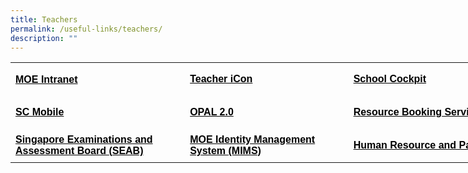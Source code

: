 ```yaml
---
title: Teachers
permalink: /useful-links/teachers/
description: ""
---
```

<table style="border-collapse: collapse; width: 646pt; mso-padding-bottom-alt: 0cm; mso-padding-left-alt: 5.4pt; mso-padding-right-alt: 5.4pt; mso-padding-top-alt: 0cm; mso-yfti-tbllook: 1184;" border="0" width="861" cellspacing="0" cellpadding="0"><colgroup><col style="mso-width-source: userset; mso-width-alt: 10130; width: 208pt;" width="277"> <col style="mso-width-source: userset; mso-width-alt: 9472; width: 194pt;" width="259"> <col style="mso-width-source: userset; mso-width-alt: 11885; width: 244pt;" width="325"></colgroup><tbody><tr style="mso-height-source: userset; height: 39.95pt; mso-yfti-firstrow: yes; mso-yfti-irow: 0;"><td class="xl65" style="height: 39.95pt; width: 208pt; padding-bottom: 0cm; padding-top: 0cm;" width="277" height="53"><span style="color: #000000;"><a style="color: #000000;" href="https://intranet.moe.gov.sg/Pages/Home.aspx" target="_blank"><span style="font-size: 12pt; font-weight: bold; text-decoration: none; font-family: Arial, sans-serif;">MOE Intranet</span></a></span></td><td class="xl65" style="border-left: none; width: 194pt;" width="259"><span style="color: #000000;"><a style="color: #000000;" href="https://workspace.google.com/dashboard" target="_blank"><span style="font-size: 12pt; font-weight: bold; text-decoration: none; font-family: Arial, sans-serif;">Teacher iCon</span></a></span></td><td class="xl65" style="border-left: none; width: 244pt;" width="325"><span style="color: #000000;"><a style="color: #000000;" href="https://schoolcockpit.moe.gov.sg/" target="_blank"><span style="font-size: 12pt; font-weight: bold; text-decoration: none; font-family: Arial, sans-serif;">School Cockpit</span></a></span></td></tr><tr style="mso-height-source: userset; height: 39.95pt; mso-yfti-irow: 1;"><td class="xl65" style="height: 39.95pt; border-top: none; width: 208pt;" width="277" height="53"><span style="color: #000000;"><a style="color: #000000;" href="https://scmobile.moe.edu.sg/login" target="_blank"><span style="font-size: 12pt; font-weight: bold; text-decoration: none; font-family: Arial, sans-serif;">SC Mobile</span></a></span></td><td class="xl65" style="border-top: none; border-left: none; width: 194pt;" width="259"><span style="color: #000000;"><a style="color: #000000;" href="https://idm.opal2.moe.edu.sg/account/login?returnUrl=%2Fconnect%2Fauthorize%2Fcallback%3Fresponse_type%3Dcode%26client_id%3DOpal2WebApp%26state%3DgLnJjdvhqoTm8rYfvx3zuAKXIwWcyJaBmkn8Kdea8cHX-%26redirect_uri%3Dhttps%253A%252F%252Fwww.opal2.moe.edu.sg%252Fapp%252Findex.html%26scope%3Dprofile%2520cxprofile%2520openid%2520cxDomainInternalApi%26code_challenge%3DPZ2fBl6FjMSxAmmVIVvIWVShcR6vCi1u5CT0i6Grbs0%26code_challenge_method%3DS256%26nonce%3DgLnJjdvhqoTm8rYfvx3zuAKXIwWcyJaBmkn8Kdea8cHX-" target="_blank"><span style="font-size: 12pt; font-weight: bold; text-decoration: none; font-family: Arial, sans-serif;">OPAL 2.0</span></a></span></td><td class="xl65" style="border-top: none; border-left: none; width: 244pt;" width="325"><span style="color: #000000;"><a style="color: #000000;" href="https://rbs.avero-tech.com/login.html" target="_blank"><span style="font-size: 12pt; font-weight: bold; text-decoration: none; font-family: Arial, sans-serif;">Resource Booking Service (RBS)</span></a></span></td></tr><tr style="mso-height-source: userset; height: 39.95pt; mso-yfti-irow: 2; mso-yfti-lastrow: yes;"><td class="xl65" style="height: 39.95pt; border-top: none; width: 208pt;" width="277" height="53"><span style="color: #000000;"><a style="color: #000000;" href="https://www.seab.gov.sg/" target="_blank"><span style="font-size: 12pt; font-weight: bold; text-decoration: none; font-family: Arial, sans-serif;">Singapore Examinations and Assessment Board (SEAB)</span></a></span></td><td class="xl65" style="border-top: none; border-left: none; width: 194pt;" width="259"><span style="color: #000000;"><a style="color: #000000;" href="https://idp.mims.moe.gov.sg/nidp/saml2/sso" target="_blank"><span style="font-size: 12pt; font-weight: bold; text-decoration: none; font-family: Arial, sans-serif;">MOE Identity Management System (MIMS)</span></a></span></td><td class="xl65" style="border-top: none; border-left: none; width: 244pt;" width="325"><span style="color: #000000;"><a style="color: #000000;" href="https://www.hrp.gov.sg/hrp/#/" target="_blank"><span style="font-size: 12pt; font-weight: bold; text-decoration: none; font-family: Arial, sans-serif;">Human Resource and Payroll (HRP)</span></a></span></td></tr></tbody></table>